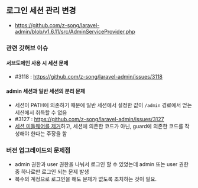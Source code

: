 ## 로그인 세션 관리 변경
- https://github.com/z-song/laravel-admin/blob/v1.6.11/src/AdminServiceProvider.php

### 관련 깃허브 이슈
#### 서브도메인 사용 시 세션 문제
- #3118 : https://github.com/z-song/laravel-admin/issues/3118

#### admin 세션과 일반 세션의 분리 문제
- 세션이 PATH에 의존하기 때문에 일반 세션에서 설정한 값이 `/admin` 경로에서 얻는 세션에서 취득할 수 없음
- #3127 : https://github.com/z-song/laravel-admin/issues/3127
- [세션 미들웨어를 제거](https://github.com/zishang520/laravel-admin/commit/3312502e627058d4d81dc90dae5a9b137e829ca3)하고, 세션에 의존한 코드가 아닌, guard에 의존한 코드를 작성해야 한다는 주장을 함


### 버전 업그레이드의 문제점
- admin 권한과 user 권한을 나눠서 로그인 할 수 있었는데 admin 또는 user 권한 중 하나로만 로그인 되는 문제 발생
- 복수의 계정으로 로그인을 해도 문제가 없도록 조치하는 것이 필요.

